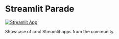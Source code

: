 # Streamlit Parade
[![Streamlit App](https://img.shields.io/badge/Streamlit-Parade-red)](https://share.streamlit.io/napoles-uach/mundaneapps/main/st_parade.py)

Showcase of cool Streamlit apps from the community.
